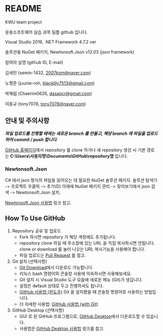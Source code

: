 # README

KWU team project

응용소프트웨어 실습 과목 팀플 github 입니다.

Visual Studio 2019, .NET Framework 4.7.2 ver

솔루션용 NuGet 패키지, Newtonsoft.Json v12.03 (json framework)

참여자 실명 (github ID, E-mail)

김세민 (semin-1432, 2007ksm@naver.com)

노형준 (juunie-roh, blacklily7513@gmail.com)

박채림 (Chaerim0626, dasapcr@gmail.com)

이동규 (tony7078, tony7078@naver.com)


## 안내 및 주의사항

_**파일 업로드를 진행할 때에는 새로운 branch 를 만들고, 해당 branch 에 파일을 업로드하여 commit / push 합니다.**_

[GitHub 홈페이지]에서 repository 를 clone 하거나 새 repository 생성 시 기본 경로는 **C:\Users\사용자명\Documents\GitHub\repository명** 입니다.

### Newtonsoft.Json

C# 에서 json 형식의 파일을 읽어오는 데 필요한 NuGet 솔루션 패키지.
솔루션 탐색기 -> 프로젝트 우클릭 -> 추가(D) 아래에 NuGet 패키지 관리 -> 찾아보기에서 json 검색 -> Newtonsoft.Json 설치.

[Newtonsoft.Json 사용법] 링크 참고.


## How To Use GitHub

1. Repository 공유 및 업로드
    - Fork 하시면 repository 가 해당 계정에도 추가됩니다.
    - repository clone 하실 때 주소창에 있는 URL 을 직접 복사하시면 안됩니다. clone or download 를 눌러 나오는 URL 복사기능을 사용해야 합니다.
    - 파일 업로드는 [Pull Request] 를 참고.
1. Git 설치 (선택사항)
    - [Git Download]에서 다운로드 가능합니다.
    - 리눅스 bash 명령어와 콘솔창 사용에 익숙하시면 사용해보세요.
    - Git 설치 시 Visual Studio 도구 모음에 새로운 메뉴 (Git)가 생깁니다.
    - 설정은 default 상태로 두고 진행하셔도 됩니다.
    - [GitHub 사용법 (윈도우)] Git 을 설치했을 때 콘솔창 명령어로 사용하는 방법입니다.
    - 더 자세한 사용법: [GitHub 사용법 (with Git)]
1. GitHub Desktop (선택사항)
    - GUI 로 된 GitHub 프로그램으로, [GitHub Desktop]에서 다운로드할 수 있습니다.
    - 사용법은 [GitHub Desktop 사용법] 링크를 참고.


[Newtonsoft.Json 사용법]: https://devstarsj.github.io/development/2016/06/11/CSharp.NewtonJSON/ "NewtonJSON"
[GitHub 사용법 (with Git)]: https://tagilog.tistory.com/377 "with Git"
[GitHub Desktop]: https://desktop.github.com/ "GitHub desktop download for Windows"
[GitHub 홈페이지]: https://www.github.com "GitHub"
[Git Download]: https://git-scm.com/download/win "Downloading Git"
[GitHub 사용법 (윈도우)]: https://yololo.tistory.com/6?category=645160 "GitHub 사용법(윈도우) 링크"
[Pull Request]: https://dev-youngjun.tistory.com/47 "Pull Request 활용하기 링크"
[GitHub Desktop 사용법]: https://boheeee.tistory.com/27 "how to use github desktop"
